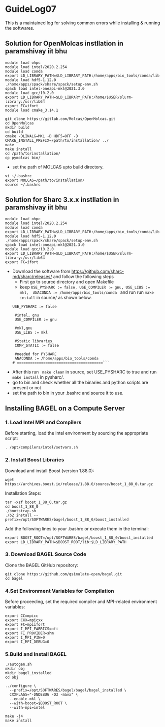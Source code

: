 # GuideLog07
This is a maintained log for solving common errors while installing & running the softwares.

## Solution for OpenMolcas instllation in paramshivay iit bhu

 ``` Open the terminal and type in the commands
module load ohpc
module load intel/2020.2.254
module load conda
export LD_LIBRARY_PATH=$LD_LIBRARY_PATH:/home/apps/bio_tools/conda/lib
module load hdf5-1.12.0
./home/apps/spack/share/spack/setup-env.sh
spack load intel-oneapi-mkl@2021.3.0
module load gcc/10.2.0
export LD_LIBRARY_PATH=$LD_LIBRARY_PATH:/home/$USER/slurm-library:/usr/lib64
export FC=ifort
module load cmake_3.14.1

git clone https://gitlab.com/Molcas/OpenMolcas.git 
cd OpenMolcas 
mkdir build
cd build
cmake -DLINALG=MKL -D HDF5=OFF -D CMAKE_INSTALL_PREFIX=/path/to/installation/ ../
make
make install
cd /path/to/installation/
cp pymolcas bin/
```
* set the path of MOLCAS upto build directory.
```
vi ~/.bashrc
export MOLCAS=/path/to/installation/
source ~/.bashrc
 ```

## Solution for Sharc 3.x.x instllation in paramshivay iit bhu

 ``` Open the terminal and type in the commands
module load ohpc
module load intel/2020.2.254
module load conda
export LD_LIBRARY_PATH=$LD_LIBRARY_PATH:/home/apps/bio_tools/conda/lib
module load hdf5-1.12.0
./home/apps/spack/share/spack/setup-env.sh
spack load intel-oneapi-mkl@2021.3.0
module load gcc/10.2.0
export LD_LIBRARY_PATH=$LD_LIBRARY_PATH:/home/$USER/slurm-library:/usr/lib64
export FC=ifort
```
* Download the software from https://github.com/sharc-md/sharc/releases/ and follow the following steps
  * First go to source directory and open Makefile
  * keep ```USE_PYSHARC := false, USE_COMPILER := gnu, USE_LIBS := mkl,  ANACONDA := /home/apps/bio_tools/conda ``` and run run ```make install``` in source/ as shown below.
  ```
  USE_PYSHARC := false

   #intel, gnu
   USE_COMPILER := gnu

   #mkl,gnu
   USE_LIBS := mkl

   #Static libraries
   COMP_STATIC := false

   #needed for PYSHARC
   ANACONDA := /home/apps/bio_tools/conda
  # =======================================```
 * After this run ``` make clean``` in source, set USE_PYSHARC to true and run ```make install``` in pysharc/.
 * go to bin and check whether all the binaries and python scripts are present or not
 * set the path to bin in your .bashrc and source it to use.
     
## Installing BAGEL on a Compute Server
### 1. Load Intel MPI and Compilers
Before starting, load the Intel environment by sourcing the appropriate script: 

```
. /opt/compilers/intel/setvars.sh
```
### 2. Install Boost Libraries
Download and install Boost (version 1.88.0):
```
wget https://archives.boost.io/release/1.88.0/source/boost_1_88_0.tar.gz
```
Installation Steps:
```
tar -xzf boost_1_88_0.tar.gz
cd boost_1_88_0
./bootstrap.sh
./b2 install --prefix=/opt/SOFTWARES/bagel/boost_1_88_0/boost_installed
```
Add the following lines to your .bashrc or execute them in the terminal:
```
export BOOST_ROOT=/opt/SOFTWARES/bagel/boost_1_88_0/boost_installed
export LD_LIBRARY_PATH=$BOOST_ROOT/lib:$LD_LIBRARY_PATH
```
### 3. Download BAGEL Source Code
Clone the BAGEL GitHub repository:
```
git clone https://github.com/qsimulate-open/bagel.git
cd bagel
```
### 4.Set Environment Variables for Compilation
Before proceeding, set the required compiler and MPI-related environment variables:

```
export CC=mpicc
export CXX=mpicxx
export FC=mpiifort
export I_MPI_FABRICS=ofi
export FI_PROVIDER=shm
export I_MPI_PIN=0
export I_MPI_DEBUG=0
```
### 5.Build and Install BAGEL
```
./autogen.sh
mkdir obj
mkdir bagel_installed
cd obj

../configure \
  --prefix=/opt/SOFTWARES/bagel/bagel/bagel_installed \
  CXXFLAGS="-DNDEBUG -O3 -mavx" \
  --enable-mkl \
  --with-boost=$BOOST_ROOT \
  --with-mpi=intel

make -j4
make install
```


